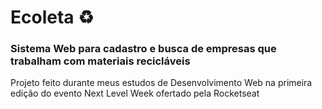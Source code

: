 # Ecoleta ♻️

### Sistema Web para cadastro e busca de empresas que trabalham com materiais recicláveis
Projeto feito durante meus estudos de Desenvolvimento Web na primeira edição do evento Next Level Week ofertado pela Rocketseat
